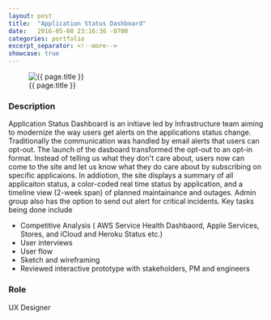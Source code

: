 ```yaml
---
layout: post
title:  "Application Status Dashboard"
date:   2016-05-08 23:16:36 -0700
categories: portfolio
excerpt_separator: <!--more-->
showcase: true
---
```


<!--more-->

<figure>
  <img src="{{ site.url }}/assets/posts/{{ page.date | date: "%Y-%m-%d" }}-{{ page.title | slugify }}/app-status-dashboard.jpg" alt="{{ page.title }}">
  <figcaption>{{ page.title }}</figcaption>
</figure>

### Description

Application Status Dashboard is an initiave led by Infrastructure team aiming to modernize the way users get alerts on the applications status change. Traditionally the communication was handled by email alerts that users can opt-out. The launch of the dasboard transformed the opt-out to an opt-in format. Instead of telling us what they don't care about, users now can come to the site and let us know what they do care about by subscribing on specific applicaions. In addiotion, the site displays a summary of all applicaiton status, a color-coded real time status by application, and a timeline view (2-week span) of planned maintainance and outages. Admin group also has the option to send out alert for critical incidents. Key tasks being done include

- Competitive Analysis ( AWS Service Health Dashbaord, Apple Services, Stores, and iCloud and Heroku Status etc.)
- User interviews
- User flow
- Sketch and wireframing
- Reviewed interactive prototype with stakeholders, PM and engineers

### Role

UX Designer 
